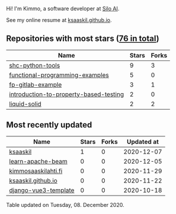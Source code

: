 Hi! I'm Kimmo, a software developer at [Silo AI](https://silo.ai/).

See my online resume at [ksaaskil.github.io](https://ksaaskil.github.io).

<!-- repositories starts -->

## Repositories with most stars ([76 in total](https://github.com/ksaaskil?tab=repositories))
| Name        | Stars           | Forks  |
| ------------- |-------------| -----|
|[shc-python-tools](https://github.com/ksaaskil/shc-python-tools)|9|3
|[functional-programming-examples](https://github.com/ksaaskil/functional-programming-examples)|5|0
|[fp-gitlab-example](https://github.com/ksaaskil/fp-gitlab-example)|3|1
|[introduction-to-property-based-testing](https://github.com/ksaaskil/introduction-to-property-based-testing)|2|0
|[liquid-solid](https://github.com/ksaaskil/liquid-solid)|2|2

<!-- repositories ends -->
<!-- recent_repositories starts -->

## Most recently updated
| Name        | Stars           | Forks  | Updated at
| ------------- |-------------| -----|-----|
|[ksaaskil](https://github.com/ksaaskil/ksaaskil)|1|0|2020-12-07
|[learn-apache-beam](https://github.com/ksaaskil/learn-apache-beam)|0|0|2020-12-05
|[kimmosaaskilahti.fi](https://github.com/ksaaskil/kimmosaaskilahti.fi)|0|0|2020-11-29
|[ksaaskil.github.io](https://github.com/ksaaskil/ksaaskil.github.io)|0|0|2020-11-22
|[django-vue3-template](https://github.com/ksaaskil/django-vue3-template)|0|0|2020-10-18

<!-- recent_repositories ends -->
<!-- updated_at starts -->
Table updated on Tuesday, 08. December 2020.
<!-- updated_at ends -->

